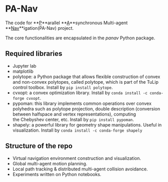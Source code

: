 # PA-Nav
The code for **<u>P</u>**arallel **<u>A</u>**synchronous Multi-agent **<u>Nav</u>**igation(PA-Nav) project.

The core functionalities are encapsulated in the *panav* Python package.

## Required libraries
* Jupyter lab
* matplotlib
* polytope: a Python package that allows flexible construction of convex and non-convex polytopes, called polytope, which is part of the TuLip control toolbox. Install by `pip install polytope`.
* cvxopt: a convex optimization library. Install by `conda install -c conda-forge cvxopt`. 
* pypoman: this library implements common operations over convex polyhedra such as polytope projection, double description (conversion between halfspace and vertex representations), computing the Chebyshev center, etc. Install by `pip install pypoman`.
* shapely: a powerful library for geometry shape manipulations. Useful in visualization. Install by `conda install -c conda-forge shapely`

## Structure of the repo

* Virtual navigation environment construction and visualization.
* Global multi-agent motion planning.
* Local path tracking & distributed multi-agent collision avoidance.
* Experiments written on Python notebooks.
